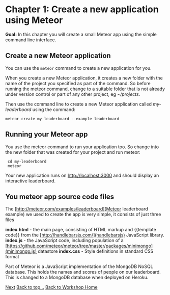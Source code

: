 <link href="index.css" rel="stylesheet" type="text/css">

# <a id="top">Chapter 1: Create a new application using Meteor</a>

**Goal:** In this chapter you will create a small Meteor app using the simple command line interface. 


## Create a new Meteor application

  You can use the `meteor` command to create a new application for you. 
  
  When you create a new Meteor application, it creates a new folder with the name of the project you specified as part of the command.  So before running the meteor command, change to a suitable folder that is not already under version control or part of any other project, eg *~/projects*.   

  Then use the command line to create a new Meteor application called *my-leaderboard* using the command:
  
    meteor create my-leaderboard --example leaderboard



## Running your Meteor app

 You use the meteor command to run your application too.  So change into the new folder that was created for your project and run meteor:
 
     cd my-leaderboard
     meteor 

 Your new application runs on [http://localhost:3000](localhost:3000) and should display an interactive leaderboard.
 

## You meteor app source code files

 The [http://meteor.com/examples/leaderboard](Meteor leaderboard example) we used to create the app is very simple, it consists of just three files
 
 **index.html** - the main page, consisting of HTML markup and {{template code}} from the [http://handlebarsjs.com/](handlebarsjs) JavaScript library.
 **index.js**   - the JavaScript code, including population of a [https://github.com/meteor/meteor/tree/master/packages/minimongo](minimongo.js) datastore
 **index.css**  - Style definitions in standard CSS format

 Part of Meteor is a JavaScript implementation of the MongoDB NoSQL database.  This holds the names and scores of people on our leaderboard.  This is changed to a MongoDB database when deployed on Heroku.


[Next](02-manage-your-project-changes-with-git.html)
[Back to top...](#top)
[Back to Workshop Home](/index.html)
